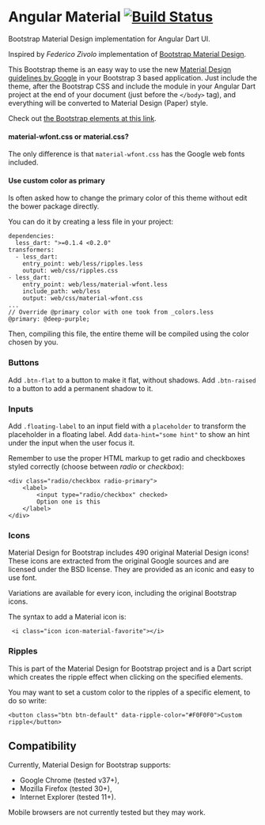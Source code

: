 Angular Material [![Build Status](https://travis-ci.org/akserg/angular.dart.material.svg?branch=master)](https://travis-ci.org/akserg/angular.dart.material)
=====================

Bootstrap Material Design implementation for Angular Dart UI.

Inspired by *Federico Zivolo* implementation of [Bootstrap Material Design](http://fezvrasta.github.io/bootstrap-material-design).

This Bootstrap theme is an easy way to use the new [Material Design guidelines by Google](http://www.google.com/design/spec/material-design/introduction.html) in your Bootstrap 3 based application.
Just include the theme, after the Bootstrap CSS and include the module in your Angular Dart project at the end of your document (just before the `</body>` tag), and everything will be converted to Material Design (Paper) style.

Check out [the Bootstrap elements at this link](http://akserg.github.io/angular.dart.material/build/web/index.html).
                                  

#### material-wfont.css or material.css?

The only difference is that `material-wfont.css` has the Google web fonts included.

#### Use custom color as primary

Is often asked how to change the primary color of this theme without edit the bower package directly.

You can do it by creating a less file in your project:

    dependencies:
      less_dart: ">=0.1.4 <0.2.0"
    transformers:
      - less_dart:
        entry_point: web/less/ripples.less
        output: web/css/ripples.css
    - less_dart:
        entry_point: web/less/material-wfont.less
        include_path: web/less
        output: web/css/material-wfont.css
    ...
    // Override @primary color with one took from _colors.less
    @primary: @deep-purple;

Then, compiling this file, the entire theme will be compiled using the color chosen by you.

### Buttons

Add `.btn-flat` to a button to make it flat, without shadows.
Add `.btn-raised` to a button to add a permanent shadow to it.

### Inputs

Add `.floating-label` to an input field with a `placeholder` to transform the placeholder in a floating label.
Add `data-hint="some hint"` to show an hint under the input when the user focus it.

Remember to use the proper HTML markup to get radio and checkboxes styled correctly (choose between *radio* or *checkbox*):

    <div class="radio/checkbox radio-primary">
        <label>
            <input type="radio/checkbox" checked>
            Option one is this
        </label>
    </div>

### Icons

Material Design for Bootstrap includes 490 original Material Design icons!
These icons are extracted from the original Google sources and are licensed under the BSD license.
They are provided as an iconic and easy to use font.

Variations are available for every icon, including the original Bootstrap icons.

The syntax to add a Material icon is:

     <i class="icon icon-material-favorite"></i>

### Ripples

This is part of the Material Design for Bootstrap project and is a Dart script which creates the ripple effect when clicking on the specified elements.

You may want to set a custom color to the ripples of a specific element, to do so write:

    <button class="btn btn-default" data-ripple-color="#F0F0F0">Custom ripple</button>

## Compatibility

Currently, Material Design for Bootstrap supports:

- Google Chrome (tested v37+), 
- Mozilla Firefox (tested 30+), 
- Internet Explorer (tested 11+). 
 
Mobile browsers are not currently tested but they may work.



